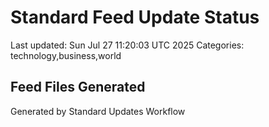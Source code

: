 # Standard Feed Update Status
Last updated: Sun Jul 27 11:20:03 UTC 2025
Categories: technology,business,world

## Feed Files Generated

Generated by Standard Updates Workflow

